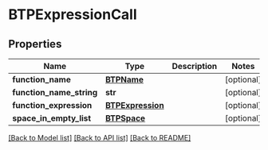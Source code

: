# BTPExpressionCall

## Properties
Name | Type | Description | Notes
------------ | ------------- | ------------- | -------------
**function_name** | [**BTPName**](BTPName.md) |  | [optional] 
**function_name_string** | **str** |  | [optional] 
**function_expression** | [**BTPExpression**](BTPExpression.md) |  | [optional] 
**space_in_empty_list** | [**BTPSpace**](BTPSpace.md) |  | [optional] 

[[Back to Model list]](../README.md#documentation-for-models) [[Back to API list]](../README.md#documentation-for-api-endpoints) [[Back to README]](../README.md)


